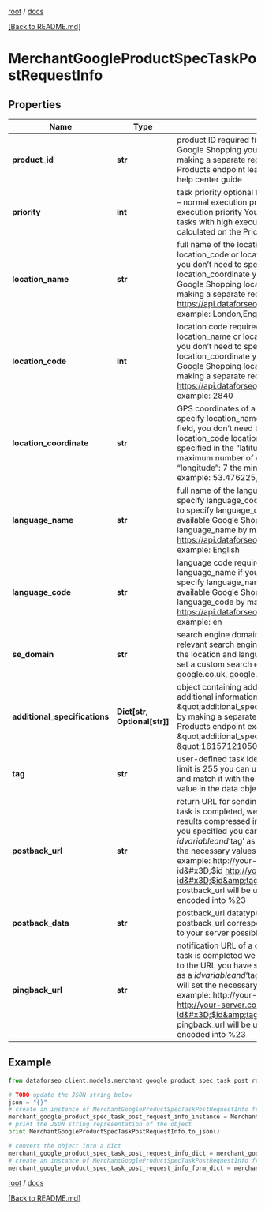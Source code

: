 [root](./../ "root") / [docs](./ "docs")

[[Back to README.md]](./../README.md "[Back to README.md]")

# MerchantGoogleProductSpecTaskPostRequestInfo

## Properties

Name | Type | Description | Notes
------------ | ------------- | ------------- | -------------
**product_id** | **str** | product ID required field unique product identifier in Google Shopping you can receive the product_id by making a separate request to the Google Shopping Products endpoint learn more about the parameter in this help center guide | [optional]
**priority** | **int** | task priority optional field can take the following values: 1 – normal execution priority (set by default) 2 – high execution priority You will be additionally charged for the tasks with high execution priority. The cost can be calculated on the Pricing page. | [optional]
**location_name** | **str** | full name of the location required field if you don’t specify location_code or location_coordinate if you use this field, you don’t need to specify location_code or location_coordinate you can receive the list of available Google Shopping locations with their location_name by making a separate request to the https://api.dataforseo.com/v3/merchant/google/locations example: London,England,United Kingdom | [optional]
**location_code** | **int** | location code required field if you don’t specify location_name or location_coordinate if you use this field, you don’t need to specify location_name or location_coordinate you can receive the list of available Google Shopping locations with their location_code by making a separate request to the https://api.dataforseo.com/v3/merchant/google/locations example: 2840 | [optional]
**location_coordinate** | **str** | GPS coordinates of a location required field if you don’t specify location_name or location_code if you use this field, you don’t need to specify location_name or location_code location_coordinate parameter should be specified in the “latitude,longitude,radius” format the maximum number of decimal digits for “latitude” and “longitude”: 7 the minimum value for “radius”: 199.9 example: 53.476225,-2.243572,200 | [optional]
**language_name** | **str** | full name of the language required field if you don’t specify language_code if you use this field, you don’t need to specify language_code you can receive the list of available Google Shopping languages with their language_name by making a separate request to the https://api.dataforseo.com/v3/merchant/google/languages example: English | [optional]
**language_code** | **str** | language code required field if you don’t specify language_name if you use this field, you don’t need to specify language_name you can receive the list of available Google Shopping languages with their language_code by making a separate request to the https://api.dataforseo.com/v3/merchant/google/languages example: en | [optional]
**se_domain** | **str** | search engine domain optional field we choose the relevant search engine domain automatically according to the location and language you specify however, you can set a custom search engine domain in this field example: google.co.uk, google.com.au, google.de, etc. | [optional]
**additional_specifications** | **Dict[str, Optional[str]]** | object containing additional url parameters you can get additional information about the product by using the \&quot;additional_specifications object, which you can get by making a separate request to the Google Shopping Products endpoint example: \&quot;additional_specifications\&quot;: { \&quot;eto\&quot;: \&quot;16157121050167572763_0\&quot; } | [optional]
**tag** | **str** | user-defined task identifier optional field the character limit is 255 you can use this parameter to identify the task and match it with the result you will find the specified tag value in the data object of the response | [optional]
**postback_url** | **str** | return URL for sending task results optional field once the task is completed, we will send a POST request with its results compressed in the gzip format to the postback_url you specified you can use the ‘$id’ string as a $id variable and ‘$tag’ as urlencoded $tag variable. We will set the necessary values before sending the request. example: http://your-server.com/postbackscript?id&#x3D;$id http://your-server.com/postbackscript?id&#x3D;$id&amp;tag&#x3D;$tag Note: special symbols in postback_url will be urlencoded; i.a., the # symbol will be encoded into %23 | [optional]
**postback_data** | **str** | postback_url datatype required field if you specify postback_url corresponds to the datatype that will be sent to your server possible values: advanced, html | [optional]
**pingback_url** | **str** | notification URL of a completed task optional field when a task is completed we will notify you by GET request sent to the URL you have specified you can use the ‘$id’ string as a $id variable and ‘$tag’ as urlencoded $tag variable. We will set the necessary values before sending the request. example: http://your-server.com/pingscript?id&#x3D;$id http://your-server.com/pingscript?id&#x3D;$id&amp;tag&#x3D;$tag Note: special symbols in pingback_url will be urlencoded; i.a., the # symbol will be encoded into %23 | [optional]

## Example

```python
from dataforseo_client.models.merchant_google_product_spec_task_post_request_info import MerchantGoogleProductSpecTaskPostRequestInfo

# TODO update the JSON string below
json = "{}"
# create an instance of MerchantGoogleProductSpecTaskPostRequestInfo from a JSON string
merchant_google_product_spec_task_post_request_info_instance = MerchantGoogleProductSpecTaskPostRequestInfo.from_json(json)
# print the JSON string representation of the object
print MerchantGoogleProductSpecTaskPostRequestInfo.to_json()

# convert the object into a dict
merchant_google_product_spec_task_post_request_info_dict = merchant_google_product_spec_task_post_request_info_instance.to_dict()
# create an instance of MerchantGoogleProductSpecTaskPostRequestInfo from a dict
merchant_google_product_spec_task_post_request_info_form_dict = merchant_google_product_spec_task_post_request_info.from_dict(merchant_google_product_spec_task_post_request_info_dict)
```

  

[root](./../ "root") / [docs](./ "docs")

[[Back to README.md]](./../README.md "[Back to README.md]")